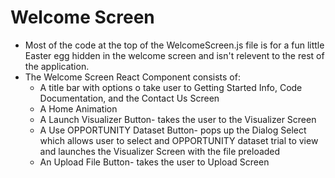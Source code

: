 # Welcome Screen
 - Most of the code at the top of the WelcomeScreen.js file is for a fun little Easter egg hidden in the welcome screen and isn't relevent to the rest of the application.
 - The Welcome Screen React Component consists of:
    - A title bar with options o take user to Getting Started Info, Code Documentation, and the Contact Us Screen
    - A Home Animation
    - A Launch Visualizer Button- takes the user to the Visualizer Screen
    - A Use OPPORTUNITY Dataset Button- pops up the Dialog Select which allows user to select and OPPORTUNITY dataset trial to view and launches the Visualizer Screen with the file preloaded
    - An Upload File Button- takes the user to Upload Screen
